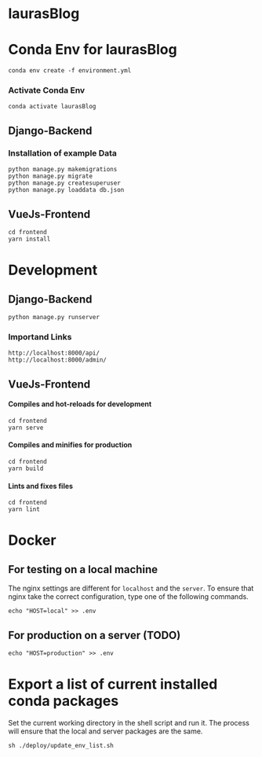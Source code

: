 # laurasBlog

# Conda Env for laurasBlog
```
conda env create -f environment.yml
```

### Activate Conda Env
```
conda activate laurasBlog
```

## Django-Backend
### Installation of example Data
```
python manage.py makemigrations
python manage.py migrate
python manage.py createsuperuser
python manage.py loaddata db.json
```

## VueJs-Frontend
```
cd frontend
yarn install
```

# Development

## Django-Backend
```
python manage.py runserver
```

### Importand Links
```
http://localhost:8000/api/
http://localhost:8000/admin/
```

## VueJs-Frontend

#### Compiles and hot-reloads for development
```
cd frontend
yarn serve
```

#### Compiles and minifies for production
```
cd frontend
yarn build
```

#### Lints and fixes files
```
cd frontend
yarn lint
```


# Docker
## For testing on a local machine
The nginx settings are different for `localhost` and the `server`. To ensure that nginx take the correct configuration, type one of the following commands.

```
echo "HOST=local" >> .env
```

## For production on a server (TODO)
```
echo "HOST=production" >> .env
```


# Export a list of current installed conda packages
Set the current working directory in the shell script and run it. The process will ensure that the local and server packages are the same.

```
sh ./deploy/update_env_list.sh
```

